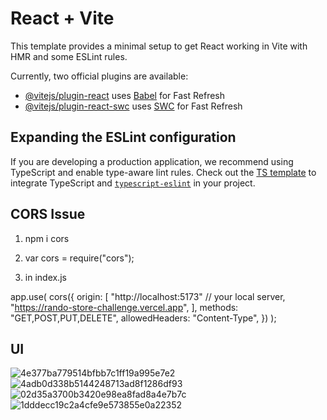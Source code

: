 # React + Vite

This template provides a minimal setup to get React working in Vite with HMR and some ESLint rules.

Currently, two official plugins are available:

- [@vitejs/plugin-react](https://github.com/vitejs/vite-plugin-react/blob/main/packages/plugin-react/README.md) uses [Babel](https://babeljs.io/) for Fast Refresh
- [@vitejs/plugin-react-swc](https://github.com/vitejs/vite-plugin-react-swc) uses [SWC](https://swc.rs/) for Fast Refresh

## Expanding the ESLint configuration

If you are developing a production application, we recommend using TypeScript and enable type-aware lint rules. Check out the [TS template](https://github.com/vitejs/vite/tree/main/packages/create-vite/template-react-ts) to integrate TypeScript and [`typescript-eslint`](https://typescript-eslint.io) in your project.

## CORS Issue
1) npm i cors

2) var cors = require("cors");

3) in index.js 

app.use(
  cors({
    origin: [
      "http://localhost:5173" // your local server,
      "https://rando-store-challenge.vercel.app",
    ],
    methods: "GET,POST,PUT,DELETE",
    allowedHeaders: "Content-Type",
  })
);

## UI 

![4e377ba779514bfbb7c1ff19a995e7e2](https://github.com/user-attachments/assets/4725a457-c83c-4831-91ee-14e1b4fde400)
![4adb0d338b5144248713ad8f1286df93](https://github.com/user-attachments/assets/c41eee9d-50b7-4f02-b71c-78044bd2b0c8)
![02d35a3700b3420e98ea8fad8a4e7b7c](https://github.com/user-attachments/assets/8f87542d-4840-4b5f-89f2-d33178a53f75)
![1dddecc19c2a4cfe9e573855e0a22352](https://github.com/user-attachments/assets/bba5f6fc-0276-4f79-8052-140e8a725a1d)
